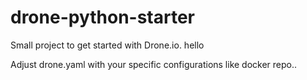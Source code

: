 # drone-python-starter
Small project to get started with Drone.io. hello

Adjust drone.yaml with your specific configurations like docker repo..
